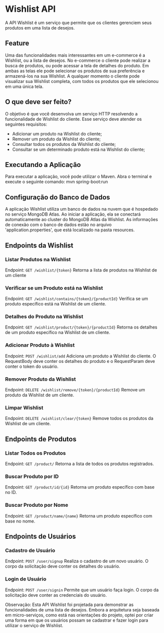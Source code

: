 # Wishlist API

A API Wishlist é um serviço que permite que os clientes gerenciem seus produtos em uma lista de desejos.

## Feature

Uma das funcionalidades mais interessantes em um e-commerce é a Wishlist, ou a lista de desejos. No e-commerce o cliente pode 
realizar a busca de produtos, ou pode acessar a tela de detalhes do produto. Em ambas as telas ele pode selecionar os produtos 
de sua preferência e armazená-los na sua Wishlist. A qualquer momento o cliente pode visualizar sua Wishlist completa, com todos 
os produtos que ele selecionou em uma única tela.

## O que deve ser feito? 

O objetivo é que você desenvolva um serviço HTTP resolvendo a funcionalidade de Wishlist do cliente. Esse serviço deve atender 
os seguintes requisitos:
- Adicionar um produto na Wishlist do cliente;
- Remover um produto da Wishlist do cliente;
- Consultar todos os produtos da Wishlist do cliente;
- Consultar se um determinado produto está na Wishlist do cliente;

## Executando a Aplicação

Para executar a aplicação, você pode utilizar o Maven. Abra o terminal e execute o seguinte comando: mvn spring-boot:run

## Configuração do Banco de Dados

A aplicação Wishlist utiliza um banco de dados na nuvem que é hospedado no serviço MongoDB Atlas. Ao iniciar a aplicação, 
ela se conectará automaticamente ao cluster do MongoDB Atlas da Wishlist. As informações de conexão com o banco de dados 
estão no arquivo 'application.properties', que está localizado na pasta resources.


## Endpoints da Wishlist

### Listar Produtos na Wishlist

Endpoint: `GET /wishlist/{token}`
Retorna a lista de produtos na Wishlist de um cliente

### Verificar se um Produto está na Wishlist

Endpoint: `GET /wishlist/contains/{token}/{productId}`
Verifica se um produto específico está na Wishlist de um cliente.

### Detalhes do Produto na Wishlist

Endpoint: `GET /wishlist/product/{token}/{productId}`
Retorna os detalhes de um produto específico na Wishlist de um cliente.

### Adicionar Produto à Wishlist

Endpoint: `POST /wishlist/add`
Adiciona um produto a Wishlist do cliente. O RequestBody deve conter os detalhes do produto e o RequestParam deve conter o token 
do usuário.

### Remover Produto da Wishlist

Endpoint: `DELETE /wishlist/remove/{token}/{productId}`
Remove um produto da Wishlist de um cliente.

### Limpar Wishlist

Endpoint: `DELETE /wishlist/clear/{token}`
Remove todos os produtos da Wishlist de um cliente.


## Endpoints de Produtos

### Listar Todos os Produtos

Endpoint: `GET /product/`
Retorna a lista de todos os produtos registrados.

### Buscar Produto por ID

Endpoint: `GET /product/id/{id}`
Retorna um produto específico com base no ID.

### Buscar Produto por Nome

Endpoint: `GET /product/name/{name}`
Retorna um produto específico com base no nome.


## Endpoints de Usuários

### Cadastro de Usuário

Endpoint: `POST /user/signup`
Realiza o cadastro de um novo usuário. O corpo da solicitação deve conter os detalhes do usuário.

### Login de Usuário

Endpoint: `POST /user/signin`
Permite que um usuário faça login. O corpo da solicitação deve conter as credenciais do usuário.


Observação: Esta API Wishlist foi projetada para demonstrar as funcionalidades de uma lista de desejos. Embora a 
arquitetura seja baseada em micro-serviços, como está nas orientações do projeto, optei por criar uma forma em que 
os usuários possam se cadastrar e fazer login para utilizar o serviço de Wishlist.

